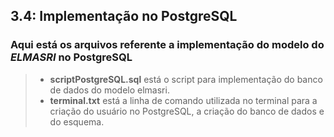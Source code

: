## 3.4:  Implementação no PostgreSQL
### Aqui está os arquivos referente a implementação do modelo do *ELMASRI* no PostgreSQL

>- **scriptPostgreSQL.sql** está o script para implementação do banco de dados do modelo elmasri.
>- **terminal.txt** está a linha de comando utilizada no terminal para a criação do usuário no PostgreSQL, a criação do banco de dados e do esquema.
